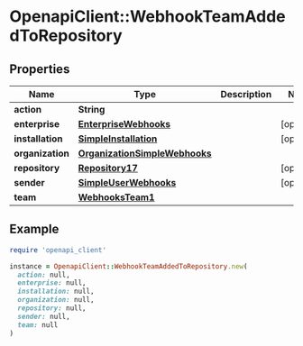 # OpenapiClient::WebhookTeamAddedToRepository

## Properties

| Name | Type | Description | Notes |
| ---- | ---- | ----------- | ----- |
| **action** | **String** |  |  |
| **enterprise** | [**EnterpriseWebhooks**](EnterpriseWebhooks.md) |  | [optional] |
| **installation** | [**SimpleInstallation**](SimpleInstallation.md) |  | [optional] |
| **organization** | [**OrganizationSimpleWebhooks**](OrganizationSimpleWebhooks.md) |  |  |
| **repository** | [**Repository17**](Repository17.md) |  | [optional] |
| **sender** | [**SimpleUserWebhooks**](SimpleUserWebhooks.md) |  | [optional] |
| **team** | [**WebhooksTeam1**](WebhooksTeam1.md) |  |  |

## Example

```ruby
require 'openapi_client'

instance = OpenapiClient::WebhookTeamAddedToRepository.new(
  action: null,
  enterprise: null,
  installation: null,
  organization: null,
  repository: null,
  sender: null,
  team: null
)
```

